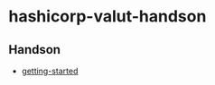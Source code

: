 # hashicorp-valut-handson



## Handson

* [getting-started](https://learn.hashicorp.com/tutorials/vault/getting-started-install)

